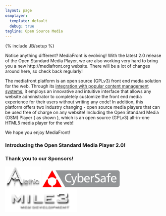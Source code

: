```yaml
---
layout: page
osmplayer:
  template: default
  debug: true
tagline: Open Source Media
---
```

{% include JB/setup %}
<script type="text/javascript">
  $(function() {
    $("#osmplayer").osmplayer({
      playlist: '/assets/osmplayer/playlist.xml',
      logo: '/assets/osmplayer/logo.png',
      height: '400px'
    });
  });
</script>
<div class="row">
  <div class="span12">
    <div class="alert">
      Notice anything different? MediaFront is evolving!  With the latest 2.0 release of the Open Standard Media Player, we are also working very hard to bring you a new http://mediafront.org website.  There will be a lot of changes around here, so check back regularly!
    </div>
  </div>
</div>
<div class="row">
  <div class="span4">
    <p>The mediafront platform is an open source (GPLv3) front end media solution for the web. Through its <a href="http://drupal.org/project/mediafront">integration with popular content management systems</a>, it employs an innovative and intuitive interface that allows any website administrator to completely customize the front end media experience for their users without writing any code!
    In addition, this platform offers two industry changing - open source media players that can be used free of charge on any website! Including the Open Standard Media (OSM) Player ( as shown ), which is an open source (GPLv3) all-in-one HTML5 media player for the web!</p>
    We hope you enjoy MediaFront!
  </div>
  <div class="span8">
    <h3>Introducing the Open Standard Media Player 2.0!</h3>
    <div id="osmplayer"></div>
  </div>
</div>
<div class="row">
  <div class="span8">
    <h3>Thank you to our Sponsors!</h3>
    <a href="http://alethia-inc.com/"><img src="/assets/sponsors/alethia.png" /></a>
    <a href="http://cybersafe.com/"><img src="/assets/sponsors/cyber_logo.png" /></a>
    <a href="http://www.mile3.com/"><img src="/assets/sponsors/mile3.png" /></a>
  </div>
</div>